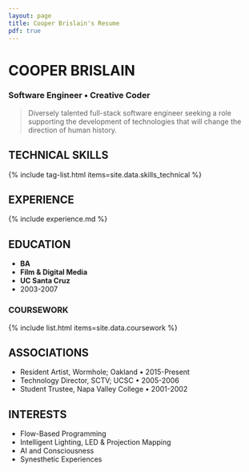 ```yaml
---
layout: page
title: Cooper Brislain's Resume
pdf: true
---
```

COOPER BRISLAIN
===============
### Software Engineer • Creative Coder

> Diversely talented full-stack software engineer seeking a role supporting the development of technologies that will change the direction of human history.

## TECHNICAL SKILLS

{% include tag-list.html items=site.data.skills_technical %}

## EXPERIENCE 

{% include experience.md %}

## EDUCATION

* __BA__
* __Film & Digital Media__
* __UC Santa Cruz__
* 2003-2007  

### COURSEWORK

{% include list.html items=site.data.coursework %}

## ASSOCIATIONS

- Resident Artist, Wormhole; Oakland • 2015-Present
- Technology Director, SCTV; UCSC • 2005-2006
- Student Trustee, Napa Valley College • 2001-2002

## INTERESTS

- Flow-Based Programming
- Intelligent Lighting, LED & Projection Mapping
- AI and Consciousness
- Synesthetic Experiences